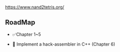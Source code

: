 https://www.nand2tetris.org/

## RoadMap

- ✅Chapter 1~5

- 🚧 Implement a hack-assembler in C++ (Chapter 6)
